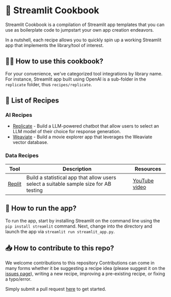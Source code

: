 # 📖 Streamlit Cookbook

Streamlit Cookbook is a compilation of Streamlit app templates that you can use as boilerplate code to jumpstart your own app creation endeavors.

In a nutshell, each recipe allows you to quickly spin up a working Streamlit app that implements the library/tool of interest. 

## 🧑‍🍳 How to use this cookbook?
For your convenience, we've categorized tool integrations by library name. For instance, Streamlit app built using OpenAI is a sub-folder in the `replicate` folder, thus `recipes/replicate`.

## 🍪 List of Recipes

### AI Recipes
- [Replicate](https://github.com/streamlit/cookbook/tree/main/recipes/replicate) - Build a LLM-powered chatbot that allow users to select an LLM model of their choice for response generation.
- [Weaviate](https://github.com/streamlit/cookbook/tree/main/recipes/weaviate) - Build a movie explorer app that leverages the Weaviate vector database.

### Data Recipes
| Tool | Description | Resources |
| -- | -- | -- |
| [Replit](https://github.com/streamlit/cookbook/tree/main/recipes/replit) | Build a statistical app that allow users select a suitable sample size for AB testing | [YouTube video](https://youtu.be/CJ9E0Sm_hy4) |


## 🏃 How to run the app?
To run the app, start by installing Streamlit on the command line using the `pip install streamlit` command. Next, change into the directory and launch the app via `streamlit run streamlit_app.py`.

## 📥 How to contribute to this repo?
We welcome contributions to this repository  Contributions can come in many forms whether it be suggesting a recipe idea (please suggest it on the [issues page](https://github.com/streamlit/streamlit-cookbook/issues)), writing a new recipe, improving a pre-existing recipe, or fixing a typo/error.

Simply submit a pull request [here](https://github.com/streamlit/streamlit-cookbook/pulls) to get started.

